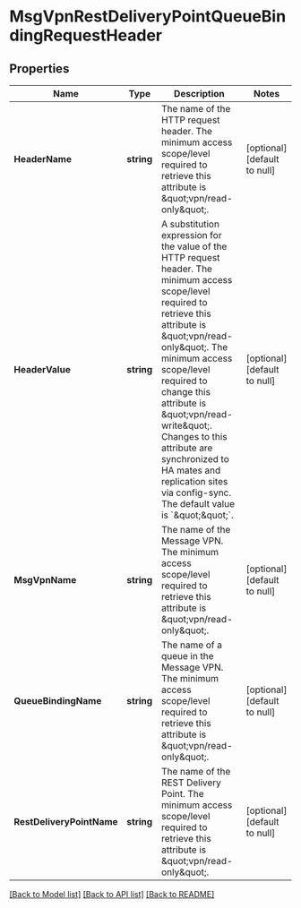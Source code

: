 # MsgVpnRestDeliveryPointQueueBindingRequestHeader

## Properties
Name | Type | Description | Notes
------------ | ------------- | ------------- | -------------
**HeaderName** | **string** | The name of the HTTP request header.  The minimum access scope/level required to retrieve this attribute is \&quot;vpn/read-only\&quot;. | [optional] [default to null]
**HeaderValue** | **string** | A substitution expression for the value of the HTTP request header.  The minimum access scope/level required to retrieve this attribute is \&quot;vpn/read-only\&quot;. The minimum access scope/level required to change this attribute is \&quot;vpn/read-write\&quot;. Changes to this attribute are synchronized to HA mates and replication sites via config-sync. The default value is &#x60;\&quot;\&quot;&#x60;. | [optional] [default to null]
**MsgVpnName** | **string** | The name of the Message VPN.  The minimum access scope/level required to retrieve this attribute is \&quot;vpn/read-only\&quot;. | [optional] [default to null]
**QueueBindingName** | **string** | The name of a queue in the Message VPN.  The minimum access scope/level required to retrieve this attribute is \&quot;vpn/read-only\&quot;. | [optional] [default to null]
**RestDeliveryPointName** | **string** | The name of the REST Delivery Point.  The minimum access scope/level required to retrieve this attribute is \&quot;vpn/read-only\&quot;. | [optional] [default to null]

[[Back to Model list]](../README.md#documentation-for-models) [[Back to API list]](../README.md#documentation-for-api-endpoints) [[Back to README]](../README.md)

